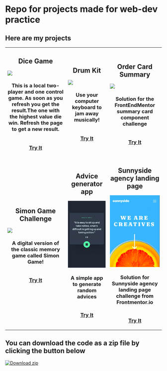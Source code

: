 # Repo for projects made for web-dev practice

## Here are my projects 

<!--START_SECTION:data-section-->
<table width="100%"><tr><td align="center"><div style="display:flex; flex-direction: column;"><h2>Dice Game</h2><img src="https://user-images.githubusercontent.com/78051214/136400543-41b561d8-7c45-4cfc-9530-bab7fcf1ed03.png" /><h3>This is a local two-player and one control game. As soon as you refresh you get the result.The one with the highest value die win. Refresh the page to get a new result.</h3><h3><a href="https://utkarsh1311.github.io/web-dev-practice/dice-kit/index.html">Try It</a></h3></div></td><td align="center"><div style="display:flex; flex-direction: column;"><h2>Drum Kit</h2><img src="https://user-images.githubusercontent.com/78051214/136400550-83b6c1d8-640e-4c3e-97dd-d87c9d01fd94.png" /><h3>Use your computer keyboard to jam away musically!</h3><h3><a href="https://utkarsh1311.github.io/web-dev-practice/drum-kit/index.html">Try It</a></h3></div></td><td align="center"><div style="display:flex; flex-direction: column;"><h2>Order Card Summary</h2><img src="https://github.com/utkarsh1311/web-dev-practice/blob/main/order-summary-component-main/design/screenshot.png" /><h3>Solution for the FrontEndMentor summary card component challenge</h3><h3><a href="https://utkarsh1311.github.io/web-dev-practice/order-summary-component-main/index.html">Try It</a></h3></div></td></tr><tr><td align="center"><div style="display:flex; flex-direction: column;"><h2>Simon Game Challenge</h2><img src="https://user-images.githubusercontent.com/78051214/136666897-847da8e6-a922-4c72-81ec-b5776b4e2699.png" /><h3>A digital version of the classic memory game called Simon Game! </h3><h3><a href="https://utkarsh1311.github.io/web-dev-practice/Simon%20Game%20Challenge%20Starting%20Files/index.html">Try It</a></h3></div></td><td align="center"><div style="display:flex; flex-direction: column;"><h2>Advice generator app</h2><img src="advice-generator-app-main/design/mobile-design.jpg" /><h3>A simple app to generate random advices</h3><h3><a href="https://utkarsh1311.github.io/web-dev-practice/advice-generator-app-main/index.html">Try It</a></h3></div></td><td align="center"><div style="display:flex; flex-direction: column;"><h2>Sunnyside agency landing page</h2><img src="./sunnyside-agency-landing-page-main/design/Screenshot from 2022-04-14 23-24-00.png" /><h3>Solution for Sunnyside agency landing page challenge from Frontmentor.io</h3><h3><a href="https://utkarsh1311.github.io/web-dev-practice/sunnyside-agency-landing-page-main/index.html">Try It</a></h3></div></td></tr></table>
<!--END_SECTION:data-section-->

## You can download the code as a zip file by clicking the button below
<!-- BEGIN LATEST DOWNLOAD BUTTON -->
[![Download zip](https://custom-icon-badges.herokuapp.com/badge/-Download-blue?style=for-the-badge&logo=download&logoColor=white "Download zip")](https://github.com/utkarsh1311/web-dev-practice/archive/.zip)
<!-- END LATEST DOWNLOAD BUTTON -->

